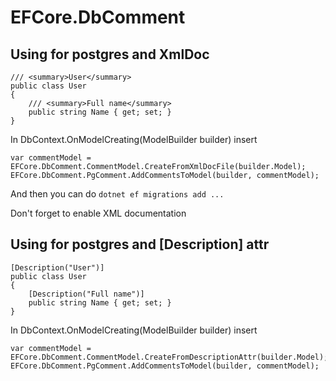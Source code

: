 # EFCore.DbComment

## Using for postgres and XmlDoc

```
/// <summary>User</summary>
public class User
{
    /// <summary>Full name</summary>
    public string Name { get; set; }
}
```

In DbContext.OnModelCreating(ModelBuilder builder) insert
```
var commentModel = EFCore.DbComment.CommentModel.CreateFromXmlDocFile(builder.Model);
EFCore.DbComment.PgComment.AddCommentsToModel(builder, commentModel);
```

And then you can do ```dotnet ef migrations add ...```

Don't forget to enable XML documentation

## Using for postgres and [Description] attr

```
[Description("User")]
public class User
{
    [Description("Full name")]
    public string Name { get; set; }
}
```

In DbContext.OnModelCreating(ModelBuilder builder) insert
```
var commentModel = EFCore.DbComment.CommentModel.CreateFromDescriptionAttr(builder.Model);
EFCore.DbComment.PgComment.AddCommentsToModel(builder, commentModel);
```
